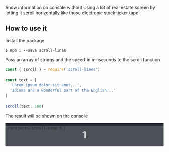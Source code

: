 Show information on console without using a lot of real estate screen by letting it scroll horizontally like those electronic stock ticker tape

## How to use it

Install the package

``` console
$ npm i --save scroll-lines
```

Pass an array of strings  and the speed in miliseconds to the scroll function

``` javascript
const { scroll } = require('scroll-lines')

const text = [
  'Lorem ipsum dolor sit amet...',
  'Idioms are a wonderful part of the English...'
]

scroll(text, 100)
```

The result will be shown on the console

![scroll-lines](./scroll-lines.gif)


